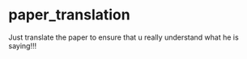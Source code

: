 # paper_translation
Just translate the paper to ensure that u really understand what he is saying!!!
